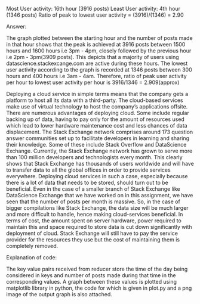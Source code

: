Most User activity: 16th hour (3916 posts)
Least User activity: 4th hour (1346 posts)
Ratio of peak to lowest user activity = (3916)/(1346) = 2.90

Answer:

The graph plotted between the starting hour and the number of posts made in that hour shows that the peak is achieved at 3916 posts between 1500 hours and 1600 hours i.e 3pm - 4pm, closely followed by the previous hour i.e 2pm - 3pm(3909 posts). This depicts that a majority of users using datascience.stackexcange.com are active during these hours. The lowest user activity according to the graph is recorded at 1346 posts between 300 hours and 400 hours i.e 3am - 4am.
Therefore, ratio of peak user activity per hour to lowest user activity per hour is 3916/1346 = 2.909(approx)



Deploying a cloud service in simple terms means that the company gets a platform to host all its data with a third-party. The cloud-based services make use of virtual technology to host the company’s applications offsite. There are numerous advantages of deploying cloud. Some include regular backing up of data, having to pay only for the amount of resources used which lead to lower hardware maintenance cost and less chances of data displacement.
The Stack Exchange network comprises around 173 question answer communities set up to facilitate developers in learning and sharing their knowledge. Some of these include Stack Overflow and DataScience Exchange. Currently, the Stack Exchange network has grown to serve more than 100 million developers and technologists every month. 
This clearly shows that Stack Exchange has thousands of users worldwide and will have to transfer data to all the global offices in order to provide services everywhere. Deploying cloud services in such a case, especially because there is a lot of data that needs to be stored, should turn out to be beneficial. Even in the case of a smaller branch of Stack Exchange like DataScience Exchange that we have worked on in this assignment, we have seen that the number of posts per month is massive. So, in the case of bigger compilations like Stack Exchange, the data size will be much larger and more difficult to handle, hence  making cloud-services beneficial.
In terms of cost, the amount spent on server hardware, power required to maintain this and space required to store data is cut down significantly with deployment of cloud. Stack Exchange will still have to pay the service provider for the resources they use but the cost of maintaining them is completely removed. 



Explanation of code:

The key value pairs received from reducer store the time of the day being considered in keys and number of posts made during that time in the corresponding values. A graph between these values is plotted using matplotlib library in python, the code  for which is given in plot.py and a png image of the output graph is also attached.
  

 
 


